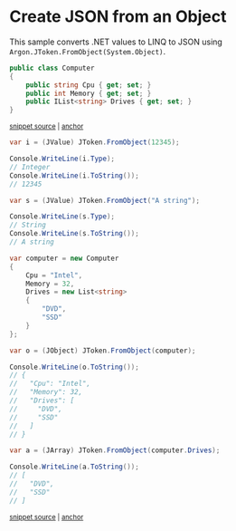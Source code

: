 # Create JSON from an Object

This sample converts .NET values to LINQ to JSON using `Argon.JToken.FromObject(System.Object)`.

<!-- snippet: FromObjectTypes -->
<a id='snippet-FromObjectTypes'></a>
```cs
public class Computer
{
    public string Cpu { get; set; }
    public int Memory { get; set; }
    public IList<string> Drives { get; set; }
}
```
<sup><a href='/src/ArgonTests/Documentation/Samples/Linq/FromObject.cs#L7-L16' title='Snippet source file'>snippet source</a> | <a href='#snippet-FromObjectTypes' title='Start of snippet'>anchor</a></sup>
<!-- endSnippet -->

<!-- snippet: FromObjectUsage -->
<a id='snippet-FromObjectUsage'></a>
```cs
var i = (JValue) JToken.FromObject(12345);

Console.WriteLine(i.Type);
// Integer
Console.WriteLine(i.ToString());
// 12345

var s = (JValue) JToken.FromObject("A string");

Console.WriteLine(s.Type);
// String
Console.WriteLine(s.ToString());
// A string

var computer = new Computer
{
    Cpu = "Intel",
    Memory = 32,
    Drives = new List<string>
    {
        "DVD",
        "SSD"
    }
};

var o = (JObject) JToken.FromObject(computer);

Console.WriteLine(o.ToString());
// {
//   "Cpu": "Intel",
//   "Memory": 32,
//   "Drives": [
//     "DVD",
//     "SSD"
//   ]
// }

var a = (JArray) JToken.FromObject(computer.Drives);

Console.WriteLine(a.ToString());
// [
//   "DVD",
//   "SSD"
// ]
```
<sup><a href='/src/ArgonTests/Documentation/Samples/Linq/FromObject.cs#L21-L68' title='Snippet source file'>snippet source</a> | <a href='#snippet-FromObjectUsage' title='Start of snippet'>anchor</a></sup>
<!-- endSnippet -->
